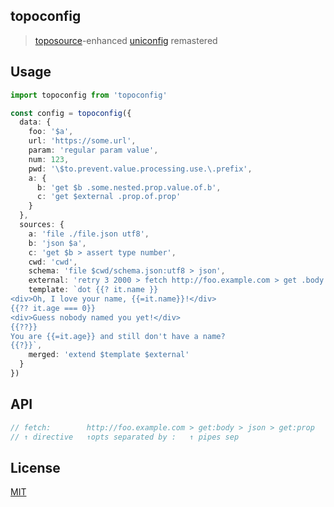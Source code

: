## topoconfig
> [toposource](https://github.com/semrel-extra/toposource)-enhanced [uniconfig](https://github.com/qiwi/uniconfig) remastered

## Usage

```ts
import topoconfig from 'topoconfig'

const config = topoconfig({
  data: {
    foo: '$a',
    url: 'https://some.url',
    param: 'regular param value',
    num: 123,
    pwd: '\$to.prevent.value.processing.use.\.prefix',
    a: {
      b: 'get $b .some.nested.prop.value.of.b',
      c: 'get $external .prop.of.prop'
    }
  },
  sources: {
    a: 'file ./file.json utf8',
    b: 'json $a',
    c: 'get $b > assert type number',
    cwd: 'cwd',
    schema: 'file $cwd/schema.json:utf8 > json',
    external: 'retry 3 2000 > fetch http://foo.example.com > get .body > json > get .prop > ajv $schema',
    template: `dot {{? it.name }}
<div>Oh, I love your name, {{=it.name}}!</div>
{{?? it.age === 0}}
<div>Guess nobody named you yet!</div>
{{??}}
You are {{=it.age}} and still don't have a name?
{{?}}`,
    merged: 'extend $template $external'
  }
})
```

## API
```ts
// fetch:        http://foo.example.com > get:body > json > get:prop
// ↑ directive   ↑opts separated by :   ↑ pipes sep
```

## License
[MIT](./LICENSE)
